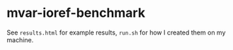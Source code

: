 # mvar-ioref-benchmark

See `results.html` for example results, `run.sh` for how I created them on my machine.
